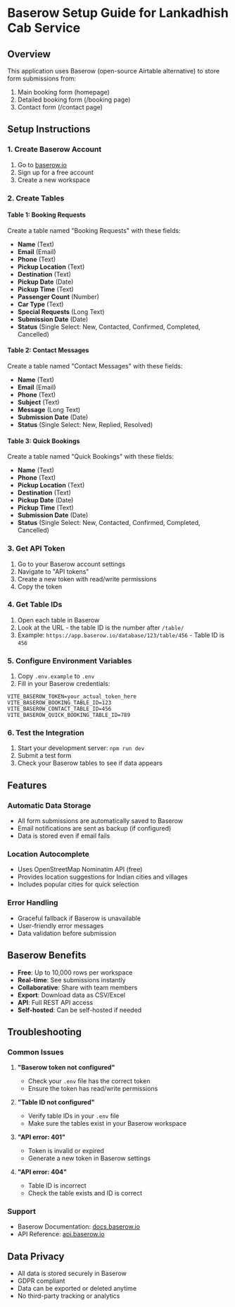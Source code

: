 # Baserow Setup Guide for Lankadhish Cab Service

## Overview
This application uses Baserow (open-source Airtable alternative) to store form submissions from:
1. Main booking form (homepage)
2. Detailed booking form (/booking page)
3. Contact form (/contact page)

## Setup Instructions

### 1. Create Baserow Account
1. Go to [baserow.io](https://baserow.io)
2. Sign up for a free account
3. Create a new workspace

### 2. Create Tables

#### Table 1: Booking Requests
Create a table named "Booking Requests" with these fields:
- **Name** (Text)
- **Email** (Email)
- **Phone** (Text)
- **Pickup Location** (Text)
- **Destination** (Text)
- **Pickup Date** (Date)
- **Pickup Time** (Text)
- **Passenger Count** (Number)
- **Car Type** (Text)
- **Special Requests** (Long Text)
- **Submission Date** (Date)
- **Status** (Single Select: New, Contacted, Confirmed, Completed, Cancelled)

#### Table 2: Contact Messages
Create a table named "Contact Messages" with these fields:
- **Name** (Text)
- **Email** (Email)
- **Phone** (Text)
- **Subject** (Text)
- **Message** (Long Text)
- **Submission Date** (Date)
- **Status** (Single Select: New, Replied, Resolved)

#### Table 3: Quick Bookings
Create a table named "Quick Bookings" with these fields:
- **Name** (Text)
- **Phone** (Text)
- **Pickup Location** (Text)
- **Destination** (Text)
- **Pickup Date** (Date)
- **Pickup Time** (Text)
- **Submission Date** (Date)
- **Status** (Single Select: New, Contacted, Confirmed, Completed, Cancelled)

### 3. Get API Token
1. Go to your Baserow account settings
2. Navigate to "API tokens"
3. Create a new token with read/write permissions
4. Copy the token

### 4. Get Table IDs
1. Open each table in Baserow
2. Look at the URL - the table ID is the number after `/table/`
3. Example: `https://app.baserow.io/database/123/table/456` - Table ID is `456`

### 5. Configure Environment Variables
1. Copy `.env.example` to `.env`
2. Fill in your Baserow credentials:
```env
VITE_BASEROW_TOKEN=your_actual_token_here
VITE_BASEROW_BOOKING_TABLE_ID=123
VITE_BASEROW_CONTACT_TABLE_ID=456
VITE_BASEROW_QUICK_BOOKING_TABLE_ID=789
```

### 6. Test the Integration
1. Start your development server: `npm run dev`
2. Submit a test form
3. Check your Baserow tables to see if data appears

## Features

### Automatic Data Storage
- All form submissions are automatically saved to Baserow
- Email notifications are sent as backup (if configured)
- Data is stored even if email fails

### Location Autocomplete
- Uses OpenStreetMap Nominatim API (free)
- Provides location suggestions for Indian cities and villages
- Includes popular cities for quick selection

### Error Handling
- Graceful fallback if Baserow is unavailable
- User-friendly error messages
- Data validation before submission

## Baserow Benefits
- **Free**: Up to 10,000 rows per workspace
- **Real-time**: See submissions instantly
- **Collaborative**: Share with team members
- **Export**: Download data as CSV/Excel
- **API**: Full REST API access
- **Self-hosted**: Can be self-hosted if needed

## Troubleshooting

### Common Issues
1. **"Baserow token not configured"**
   - Check your `.env` file has the correct token
   - Ensure the token has read/write permissions

2. **"Table ID not configured"**
   - Verify table IDs in your `.env` file
   - Make sure the tables exist in your Baserow workspace

3. **"API error: 401"**
   - Token is invalid or expired
   - Generate a new token in Baserow settings

4. **"API error: 404"**
   - Table ID is incorrect
   - Check the table exists and ID is correct

### Support
- Baserow Documentation: [docs.baserow.io](https://docs.baserow.io)
- API Reference: [api.baserow.io](https://api.baserow.io)

## Data Privacy
- All data is stored securely in Baserow
- GDPR compliant
- Data can be exported or deleted anytime
- No third-party tracking or analytics
